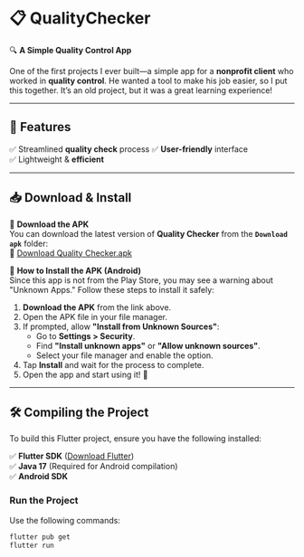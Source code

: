 # 📋 QualityChecker

🔍 **A Simple Quality Control App**

One of the first projects I ever built—a simple app for a **nonprofit client** who worked in **quality control**. He wanted a tool to make his job easier, so I put this together. It’s an old project, but it was a great learning experience!

---

## 🚀 Features
✅ Streamlined **quality check** process 
✅ **User-friendly** interface  
✅ Lightweight & **efficient**

---

## 📥 Download & Install

🔹 **Download the APK**  
You can download the latest version of **Quality Checker** from the **`Download apk`** folder:  
📎 [Download Quality Checker.apk](./Download%20apk/Quality%20Checker.apk)

🔹 **How to Install the APK (Android)**  
Since this app is not from the Play Store, you may see a warning about "Unknown Apps." Follow these steps to install it safely:

1. **Download the APK** from the link above.
2. Open the APK file in your file manager.
3. If prompted, allow **"Install from Unknown Sources"**:
    - Go to **Settings > Security**.
    - Find **"Install unknown apps"** or **"Allow unknown sources"**.
    - Select your file manager and enable the option.
4. Tap **Install** and wait for the process to complete.
5. Open the app and start using it! 🚀

---

## 🛠️ Compiling the Project
To build this Flutter project, ensure you have the following installed:

✅ **Flutter SDK** ([Download Flutter](https://docs.flutter.dev/get-started/install))  
✅ **Java 17** (Required for Android compilation)  
✅ **Android SDK**

### **Run the Project**
Use the following commands:

```sh
flutter pub get
flutter run

